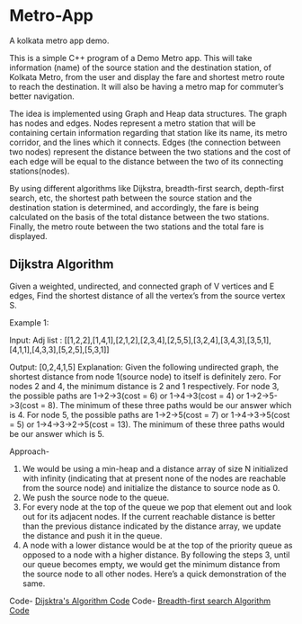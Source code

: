 # Metro-App
A kolkata metro app demo.


This is a simple C++ program of a Demo Metro app. 
This will take information (name) of the source station and the destination station, of Kolkata Metro, from the user and display the fare and shortest metro route to reach the destination. It will also be having a metro map for commuter’s better navigation.

The idea is implemented using Graph and Heap data structures. The graph has nodes and edges. Nodes represent a metro station that will be containing certain information regarding that station like its name, its metro corridor, and the lines which it connects. Edges (the connection between two nodes) represent the distance between the two stations and the cost of each edge will be equal to the distance between the two of its connecting stations(nodes).

By using different algorithms like Dijkstra, breadth-first search, depth-first search, etc, the shortest path between the source station and the destination station is determined, and accordingly, the fare is being calculated on the basis of the total distance between the two stations. Finally, the metro route between the two stations and the total fare is displayed.


## Dijkstra Algorithm
Given a weighted, undirected, and connected graph of V vertices and E edges, Find the shortest distance of all the vertex’s from the source vertex S.

Example 1:

Input: 
Adj list : [[1,2,2],[1,4,1],[2,1,2],[2,3,4],[2,5,5],[3,2,4],[3,4,3],[3,5,1],[4,1,1],[4,3,3],[5,2,5],[5,3,1]]

Output: [0,2,4,1,5]
Explanation: Given the following undirected graph, the shortest distance from node 1(source node) to itself is definitely zero. For nodes 2 and 4, the minimum distance is 2 and 1 respectively.
For node 3, the possible paths are 1->2->3(cost = 6) or 1->4->3(cost = 4) or 1->2->5->3(cost = 8). The minimum of these three paths would be our answer which is 4.
For node 5, the possible paths are 1->2->5(cost = 7) or 1->4->3->5(cost = 5) or 1->4->3->2->5(cost = 13). The minimum of these three paths would be our answer which is 5.

Approach-
1. We would be using a min-heap and a distance array of size N initialized with infinity (indicating that at present none of the nodes are reachable from the source node) and initialize the distance to source node as 0.
2. We push the source node to the queue.
3. For every node at the top of the queue we pop that element out and look out for its adjacent nodes. If the current reachable distance is better than the previous distance indicated by the distance array, we update the distance and push it in the queue.
4. A node with a lower distance would be at the top of the priority queue as opposed to a node with a higher distance. By following the steps 3, until our queue becomes empty, we would get the minimum distance from the source node to all other nodes. Here’s a quick demonstration of the same.

Code- [Dijsktra's Algorithm Code](https://github.com/Madhumitamoi/MetroApp/blob/main/dijsktra's_algo.cpp)
Code- [Breadth-first search Algorithm Code](https://github.com/Madhumitamoi/MetroApp/blob/main/bfs.cpp)



